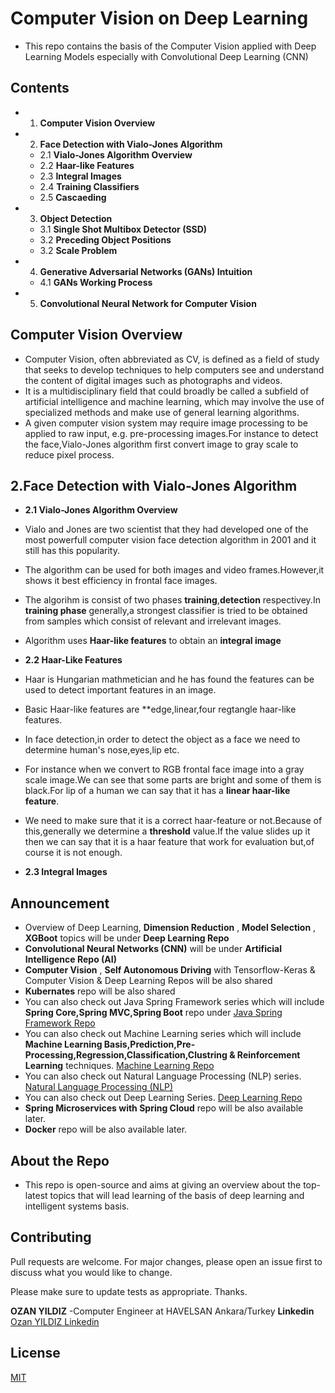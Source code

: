 # Computer Vision on Deep Learning
- This repo contains the basis of the Computer Vision applied with Deep Learning Models especially with Convolutional Deep Learning (CNN)

## Contents
  - 1. **Computer Vision Overview**
  - 2. **Face Detection with Vialo-Jones Algorithm**
    - 2.1 **Vialo-Jones Algorithm Overview**
    - 2.2 **Haar-like Features**
    - 2.3 **Integral Images**
    - 2.4 **Training Classifiers**
    - 2.5 **Cascaeding**
  - 3. **Object Detection**
    - 3.1 **Single Shot Multibox Detector (SSD)**
    - 3.2 **Preceding Object Positions**
    - 3.2 **Scale Problem**
  - 4. **Generative Adversarial Networks (GANs) Intuition**
     - 4.1 **GANs Working Process**
  - 5. **Convolutional Neural Network for Computer Vision**
  
## Computer Vision Overview
- Computer Vision, often abbreviated as CV, is defined as a field of study that seeks to develop techniques to help computers see and understand the content of digital images such as photographs and videos.
- It is a multidisciplinary field that could broadly be called a subfield of artificial intelligence and machine learning, which may involve the use of specialized methods and make use of general learning algorithms.
- A given computer vision system may require image processing to be applied to raw input, e.g. pre-processing images.For instance to detect the face,Vialo-Jones algorithm first convert image to gray scale to reduce pixel process.

## 2.Face Detection with Vialo-Jones Algorithm
- **2.1 Vialo-Jones Algorithm Overview**
- Vialo and Jones are two scientist that they had developed one of the most powerfull computer vision face detection algorithm in 2001 and it still has this popularity.
- The algorithm can be used for both images and video frames.However,it shows it best efficiency in frontal face images.
- The algorihm is consist of two phases **training**,**detection** respectivey.In **training phase** generally,a strongest classifier is tried to be obtained from samples which consist of relevant and irrelevant images.
- Algorithm uses **Haar-like features** to obtain an **integral image**

- **2.2 Haar-Like Features**
- Haar is Hungarian mathmetician and he has found the features can be used to detect important features in an image.
- Basic Haar-like features are **edge,linear,four regtangle haar-like features.
- In face detection,in order to detect the object as a face we need to determine human's nose,eyes,lip etc.
- For instance when we convert to RGB frontal face image into a gray scale image.We can see that some parts are bright and some of them is black.For lip of a human we can say that it has a **linear haar-like feature**.
- We need to make sure that it is a correct haar-feature or not.Because of this,generally we determine a **threshold** value.If the value slides up it then we can say that it is a haar feature that work for evaluation but,of course it is not enough.

- **2.3 Integral Images**

 
## Announcement
- Overview of Deep Learning, **Dimension Reduction** , **Model Selection** , **XGBoot** topics will be under **Deep Learning Repo** 
- **Convolutional Neural Networks (CNN)** will be under **Artificial Intelligence Repo (AI)** 
- **Computer Vision** , **Self Autonomous Driving** with Tensorflow-Keras & Computer Vision & Deep Learning Repos will be also shared 
- **Kubernates** repo will be also shared 
- You can also check out Java Spring Framework series which will include **Spring Core,Spring MVC,Spring Boot** repo under
[Java Spring Framework Repo](https://github.com/ozanyldzgithuboffical/Spring)
- You can also check out Machine Learning series which will include **Machine Learning Basis,Prediction,Pre-Processing,Regression,Classification,Clustring & Reinforcement Learning** techniques.
[Machine Learning Repo](https://github.com/ozanyldzgithuboffical/OzanYldzML)
- You can also check out Natural Language Processing (NLP) series.
[Natural Language Processing (NLP)](https://github.com/ozanyldzgithuboffical/NLP-Natural-Language-Processing-)
- You can also check out Deep Learning Series.
[Deep Learning Repo](https://github.com/ozanyldzgithuboffical/DeepLearning)
- **Spring Microservices with Spring Cloud** repo will be also available later. 
- **Docker** repo will be also available later.

## About the Repo
- This repo is open-source and aims at giving an overview about the top-latest topics that will lead learning of the basis of deep learning and intelligent systems basis.

## Contributing
Pull requests are welcome. For major changes, please open an issue first to discuss what you would like to change.

Please make sure to update tests as appropriate. Thanks.

**OZAN YILDIZ**
-Computer Engineer at HAVELSAN Ankara/Turkey 
**Linkedin**
[Ozan YILDIZ Linkedin](https://www.linkedin.com/in/ozan-yildiz-b8137a173/)

## License
[MIT](https://choosealicense.com/licenses/mit/)


